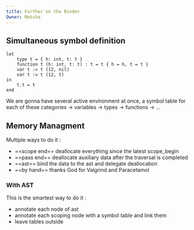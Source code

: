 ```yaml
---
title: Further on the Binder
Owner: Matcha
---
```

## Simultaneous symbol definition
```F#
let
	type t = { h: int, t: t }
	function t (h: int, t: t) : t = t { h = h, t = t }
	var t := t (12, nil)
	var t := t (12, t)
in
	t.t = t
end
```
We are gonna have several active environment at once, a symbol table for each of these categories
→ variables
→ types
→ functions
→ …
  
## Memory Managment
Multiple ways to do it :
- ==scope end== deallocate everything since the latest scope_begin
- ==pass end== deallocate auxiliary data after the traversal is completed
- ==ast== bind the data to the ast and delegate deallocation
- ==by hand== thanks God for Valgrind and Paracetamol
  
### With AST
This is the smartest way to do it :
- annotate each node of ast
- annotate each scoping node with a symbol table and link them
- leave tables outside